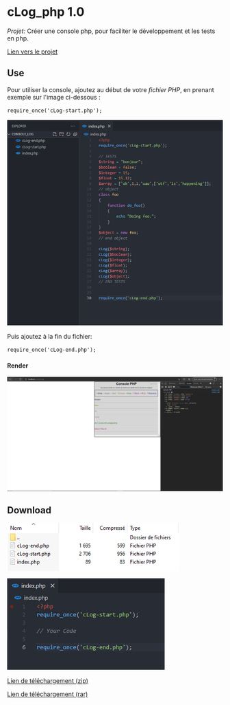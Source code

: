 # cLog_php 1.0

*Projet:* Créer une console php, pour faciliter le développement et les tests en php.

[Lien vers le projet](https://tanguy-jpg.github.io/cLog_php/)

## Use

Pour utiliser la console, ajoutez au début de votre *fichier PHP*, en prenant exemple sur l'image ci-dessous :

```diff
require_once('cLog-start.php');
```

![Example of Use](exampleOfUse.PNG)

Puis ajoutez à la fin du fichier:

```diff
require_once('cLog-end.php');
```
#### Render

![Example of render](render.PNG)

## Download

![Download](download_1.PNG)

![Download2](download_2.PNG)

[Lien de téléchargement (zip)](https://drive.google.com/uc?export=download&id=1hRqaAY6LeXGwYvmjFQTQSeTwpZNO5qMh)

[Lien de téléchargement (rar)](https://drive.google.com/uc?export=download&id=1fCA9XAhLPebVBlZMLEsf71czkF_3D3ZL)

